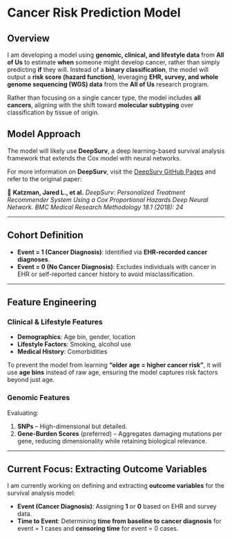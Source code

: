 # **Cancer Risk Prediction Model**

## **Overview**  
I am developing a model using **genomic, clinical, and lifestyle data** from **All of Us** to estimate **when** someone might develop cancer, rather than simply predicting **if** they will. Instead of a **binary classification**, the model will output a **risk score (hazard function)**, leveraging **EHR, survey, and whole genome sequencing (WGS) data** from the **All of Us** research program.  

Rather than focusing on a single cancer type, the model includes **all cancers**, aligning with the shift toward **molecular subtyping** over classification by tissue of origin.

## **Model Approach**  
The model will likely use **DeepSurv**, a deep learning-based survival analysis framework that extends the Cox model with neural networks. 

For more information on **DeepSurv**, visit the [DeepSurv GitHub Pages](https://humboldt-wi.github.io/blog/research/information_systems_1920/group2_survivalanalysis/) and refer to the original paper:  

📄 **Katzman, Jared L., et al.** *DeepSurv: Personalized Treatment Recommender System Using a Cox Proportional Hazards Deep Neural Network. BMC Medical Research Methodology 18.1 (2018): 24*  

---

## **Cohort Definition**
- **Event = 1 (Cancer Diagnosis)**: Identified via **EHR-recorded cancer diagnoses**.
- **Event = 0 (No Cancer Diagnosis)**: Excludes individuals with cancer in EHR or self-reported cancer history to avoid misclassification.

---

## **Feature Engineering**
### **Clinical & Lifestyle Features**
- **Demographics**: Age bin, gender, location  
- **Lifestyle Factors**: Smoking, alcohol use  
- **Medical History**: Comorbidities  

To prevent the model from learning **“older age = higher cancer risk”**, it will use **age bins** instead of raw age, ensuring the model captures risk factors beyond just age.

### **Genomic Features**
Evaluating:
1. **SNPs** – High-dimensional but detailed.  
2. **Gene-Burden Scores** (preferred) – Aggregates damaging mutations per gene, reducing dimensionality while retaining biological relevance.  

---

## **Current Focus: Extracting Outcome Variables**
I am currently working on defining and extracting **outcome variables** for the survival analysis model:
- **Event (Cancer Diagnosis)**: Assigning **1** or **0** based on EHR and survey data.  
- **Time to Event**: Determining **time from baseline to cancer diagnosis** for event = 1 cases and **censoring time** for event = 0 cases.  



